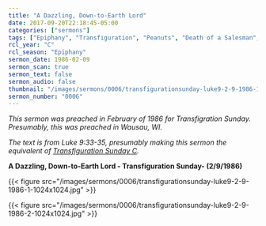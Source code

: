 ```yaml
---
title: "A Dazzling, Down-to-Earth Lord"
date: 2017-09-20T22:18:45-05:00
categories: ["sermons"]
tags: ["Epiphany", "Transfiguration", "Peanuts", "Death of a Salesman", "1986"]
rcl_year: "C"
rcl_season: "Epiphany"
sermon_date: 1986-02-09
sermon_scan: true
sermon_text: false
sermon_audio: false
thumbnail: "/images/sermons/0006/transfigurationsunday-luke9-2-9-1986-1-1024x1024.jpg"
sermon_number: "0006"
---
```

_This sermon was preached in February of 1986 for Transfigration Sunday.  Presumably, this was preached in Wausau, WI._

<!--more-->

_The text is from Luke 9:33-35, presumably making this sermon the equivalent of [Transfiguration Sunday C](http://lectionary.library.vanderbilt.edu/texts.php?id=116)._

**A Dazzling, Down-to-Earth Lord - Transfiguration Sunday- (2/9/1986)**

{{< figure src="/images/sermons/0006/transfigurationsunday-luke9-2-9-1986-1-1024x1024.jpg" >}}

{{< figure src="/images/sermons/0006/transfigurationsunday-luke9-2-9-1986-2-1024x1024.jpg" >}}
